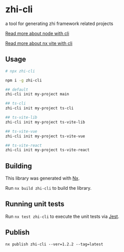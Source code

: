 # zhi-cli

a tool for generating zhi framework related projects

[Read more about node with cli](https://www.terwer.space/post/use-typescript-to-develop-a-custom-nodejs-frontend-development-scaffold-1i5fne.html)

[Read more about nx vite with cli](https://hexo.terwer.space/post/use-nrwlnxworkspace-to-create-a-nodejscommand-line-library-1urtj8.html)

## Usage

```bash
# npx zhi-cli

npm i -g zhi-cli
```

```bash
## default
zhi-cli init my-project main

## ts-cli
zhi-cli init my-project ts-cli

## ts-vite-lib
zhi-cli init my-project ts-vite-lib

## ts-vite-vue
zhi-cli init my-project ts-vite-vue

## ts-vite-react
zhi-cli init my-project ts-vite-react

```

## Building

This library was generated with [Nx](https://nx.dev).

Run `nx build zhi-cli` to build the library.

## Running unit tests

Run `nx test zhi-cli` to execute the unit tests via [Jest](https://jestjs.io).

## Publish

```
nx publish zhi-cli --ver=1.2.2 --tag=latest
```
